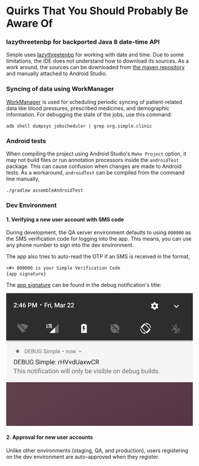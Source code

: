 # Quirks That You Should Probably Be Aware Of

### lazythreetenbp for backported Java 8 date-time API

Simple uses [lazythreetenbp](https://github.com/gabrielittner/lazythreetenbp) for working with date and time. Due to some limitations, the IDE does not understand how to download its sources. As a work around, the sources can be downloaded from [the maven repository](http://search.maven.org/#search%7Cga%7C1%7Cthreetenbp) and manually attached to Android Studio.

### Syncing of data using WorkManager

[WorkManager](https://developer.android.com/topic/libraries/architecture/workmanager) is used for scheduling periodic syncing of patient-related data like blood pressures, prescribed medicines, and demographic information. For debugging the state of the jobs, use this command:

```
adb shell dumpsys jobscheduler | grep org.simple.clinic
```

### Android tests

When compiling the project using Android Studio's `Make Project` option, it may not build files or run annotation processors inside the `androidTest` package. This can cause confusion when changes are made to Android tests. As a workaround, `androidTest` can be compiled from the command line manually,

```
./gradlew assembleAndroidTest
```

### Dev Environment

#### 1. Verifying a new user account with SMS code

During development, the QA server environment defaults to using `000000` as the SMS verification code for logging into the app. This means, you can use any phone number to sign into the dev environment.

The app also tries to auto-read the OTP if an SMS is received in the format,

```
<#> 000000 is your Simple Verification Code
{app signature}
``` 

The [app signature](https://developers.google.com/identity/sms-retriever/verify#computing_your_apps_hash_string) can be found in the debug notification's title:

![App signature in debug notification](arch/images/app_signature_in_debug_notification.png)

#### 2. Approval for new user accounts

Unlike other environments (staging, QA, and production), users registering on the dev environment are auto-approved when they register.
